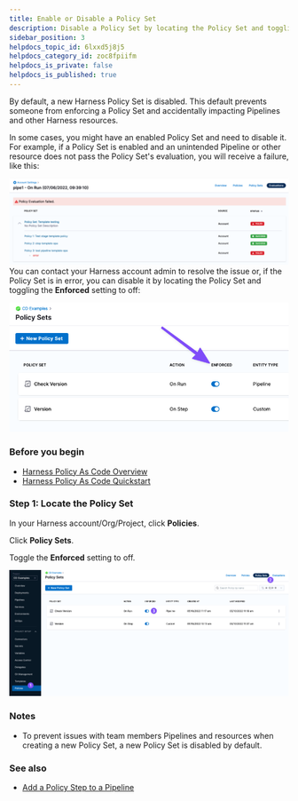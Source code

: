 ```yaml
---
title: Enable or Disable a Policy Set
description: Disable a Policy Set by locating the Policy Set and toggling the Enforced setting to off.
sidebar_position: 3
helpdocs_topic_id: 6lxxd5j8j5
helpdocs_category_id: zoc8fpiifm
helpdocs_is_private: false
helpdocs_is_published: true
---
```


By default, a new Harness Policy Set is disabled. This default prevents someone from enforcing a Policy Set and accidentally impacting Pipelines and other Harness resources.

In some cases, you might have an enabled Policy Set and need to disable it. For example, if a Policy Set is enabled and an unintended Pipeline or other resource does not pass the Policy Set's evaluation, you will receive a failure, like this:

![](./static/disable-a-policy-set-53.png)
You can contact your Harness account admin to resolve the issue or, if the Policy Set is in error, you can disable it by locating the Policy Set and toggling the **Enforced** setting to off:

![](./static/disable-a-policy-set-54.png)
### Before you begin

* [Harness Policy As Code Overview](harness-governance-overview.md)
* [Harness Policy As Code Quickstart](harness-governance-quickstart.md)

### Step 1: Locate the Policy Set

In your Harness account/Org/Project, click **Policies**.

Click **Policy Sets**.

Toggle the **Enforced** setting to off.

![](./static/disable-a-policy-set-55.png)
### Notes

* To prevent issues with team members Pipelines and resources when creating a new Policy Set, a new Policy Set is disabled by default.

### See also

* [Add a Policy Step to a Pipeline](add-a-governance-policy-step-to-a-pipeline.md)

